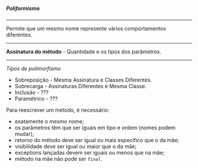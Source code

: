 
##### Poliformismo
***
Permite que um mesmo nome represente vários comportamentos diferentes.

***
**Assinatura do método** - Quantidade e os tipos dos parâmetros.

***
*Tipos de polimorfismo*
 * Sobreposição - Mesma Assinatura e Classes Diferentes.
 * Sobrecarga - Assinaturas Diferentes e Mesma Classe.
 * Inclusão - ???
 * Paramétrico - ???

Para reescrever um método, é necessário:

-   exatamente o mesmo nome;
-   os parâmetros têm que ser iguais em tipo e ordem (nomes podem mudar);
-   retorno do método deve ser igual ou mais específico que o da mãe;
-   visibilidade deve ser igual ou maior que o da mãe;
-   exceptions lançadas devem ser iguais ou menos que na mãe;
-   método na mãe não pode ser `final`.




